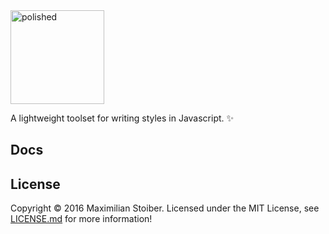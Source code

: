 <a href="https://github.com/styled-components/polished">
  <img alt="polished" src="https://raw.githubusercontent.com/styled-components/brand/master/polished.png" height="150px" />
</a>
<br />

A lightweight toolset for writing styles in Javascript. ✨

## Docs

## License

Copyright © 2016 Maximilian Stoiber. Licensed under the MIT License, see [LICENSE.md](LICENSE.md) for more information!
